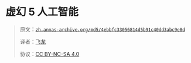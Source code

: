 # 虚幻 5 人工智能

> 原文：[`zh.annas-archive.org/md5/4ebbfc33056814d5b91c40dd3abc9e8d`](https://zh.annas-archive.org/md5/4ebbfc33056814d5b91c40dd3abc9e8d)
> 
> 译者：[飞龙](https://github.com/wizardforcel)
> 
> 协议：[CC BY-NC-SA 4.0](http://creativecommons.org/licenses/by-nc-sa/4.0/)

